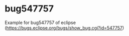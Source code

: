 # bug547757
Example for bug547757 of eclipse (https://bugs.eclipse.org/bugs/show_bug.cgi?id=547757)
